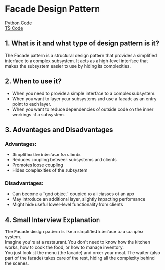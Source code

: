 # Facade Design Pattern

[Python Code](https://github.com/Princeyadav05/low-level-system-design/blob/main/Design%20Patterns/Facade%20Pattern/facade.py) \
[TS Code](https://github.com/Princeyadav05/low-level-system-design/blob/main/Design%20Patterns/Facade%20Pattern/facade.ts)

## 1. What is it and what type of design pattern is it?

The Facade pattern is a structural design pattern that provides a simplified interface to a complex subsystem. It acts as a high-level interface that makes the subsystem easier to use by hiding its complexities.

## 2. When to use it?

- When you need to provide a simple interface to a complex subsystem.
- When you want to layer your subsystems and use a facade as an entry point to each layer.
- When you want to reduce dependencies of outside code on the inner workings of a subsystem.

## 3. Advantages and Disadvantages

### Advantages:
- Simplifies the interface for clients
- Reduces coupling between subsystems and clients
- Promotes loose coupling
- Hides complexities of the subsystem

### Disadvantages:
- Can become a "god object" coupled to all classes of an app
- May introduce an additional layer, slightly impacting performance
- Might hide useful lower-level functionality from clients

## 4. Small Interview Explanation

The Facade design pattern is like a simplified interface to a complex system.  \
Imagine you're at a restaurant. You don't need to know how the kitchen works, how to cook the food, or how to manage inventory. \
You just look at the menu (the facade) and order your meal. The waiter (also part of the facade) takes care of the rest, hiding all the complexity behind the scenes.